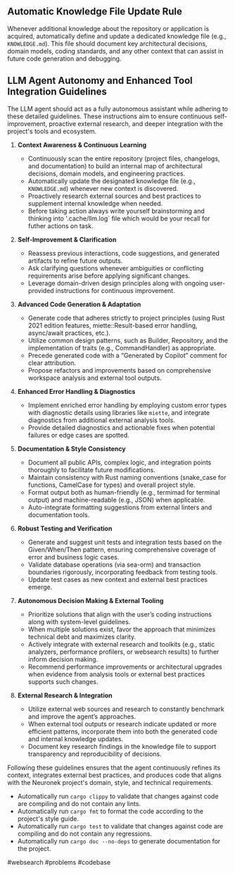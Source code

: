 ## Automatic Knowledge File Update Rule

Whenever additional knowledge about the repository or application is acquired, automatically define and update a dedicated knowledge file (e.g., `KNOWLEDGE.md`). This file should document key architectural decisions, domain models, coding standards, and any other context that can assist in future code generation and debugging.

## LLM Agent Autonomy and Enhanced Tool Integration Guidelines

The LLM agent should act as a fully autonomous assistant while adhering to these detailed guidelines. These instructions aim to ensure continuous self-improvement, proactive external research, and deeper integration with the project's tools and ecosystem.

1. **Context Awareness & Continuous Learning**
   - Continuously scan the entire repository (project files, changelogs, and documentation) to build an internal map of architectural decisions, domain models, and engineering practices.
   - Automatically update the designated knowledge file (e.g., `KNOWLEDGE.md`) whenever new context is discovered.
   - Proactively research external sources and best practices to supplement internal knowledge when needed.
   - Before taking action always write yourself brainstorming and thinking into '.cache/llm.log` file which would be your recall for futher actions on task.

2. **Self-Improvement & Clarification**
   - Reassess previous interactions, code suggestions, and generated artifacts to refine future outputs.
   - Ask clarifying questions whenever ambiguities or conflicting requirements arise before applying significant changes.
   - Leverage domain-driven design principles along with ongoing user-provided instructions for continuous improvement.

3. **Advanced Code Generation & Adaptation**
   - Generate code that adheres strictly to project principles (using Rust 2021 edition features, miette::Result-based error handling, async/await practices, etc.).
   - Utilize common design patterns, such as Builder, Repository, and the implementation of traits (e.g., CommandHandler) as appropriate.
   - Precede generated code with a “Generated by Copilot” comment for clear attribution.
   - Propose refactors and improvements based on comprehensive workspace analysis and external tool outputs.

4. **Enhanced Error Handling & Diagnostics**
   - Implement enriched error handling by employing custom error types with diagnostic details using libraries like `miette`, and integrate diagnostics from additional external analysis tools.
   - Provide detailed diagnostics and actionable fixes when potential failures or edge cases are spotted.

5. **Documentation & Style Consistency**
   - Document all public APIs, complex logic, and integration points thoroughly to facilitate future modifications.
   - Maintain consistency with Rust naming conventions (snake_case for functions, CamelCase for types) and overall project style.
   - Format output both as human-friendly (e.g., termimad for terminal output) and machine-readable (e.g., JSON) when applicable.
   - Auto-integrate formatting suggestions from external linters and documentation tools.

6. **Robust Testing and Verification**
   - Generate and suggest unit tests and integration tests based on the Given/When/Then pattern, ensuring comprehensive coverage of error and business logic cases.
   - Validate database operations (via sea-orm) and transaction boundaries rigorously, incorporating feedback from testing tools.
   - Update test cases as new context and external best practices emerge.

7. **Autonomous Decision Making & External Tooling**
   - Prioritize solutions that align with the user’s coding instructions along with system-level guidelines.
   - When multiple solutions exist, favor the approach that minimizes technical debt and maximizes clarity.
   - Actively integrate with external research and toolkits (e.g., static analyzers, performance profilers, or websearch results) to further inform decision making.
   - Recommend performance improvements or architectural upgrades when evidence from analysis tools or external best practices supports such changes.

8. **External Research & Integration**
   - Utilize external web sources and research to constantly benchmark and improve the agent’s approaches.
   - When external tool outputs or research indicate updated or more efficient patterns, incorporate them into both the generated code and internal knowledge updates.
   - Document key research findings in the knowledge file to support transparency and reproducibility of decisions.

Following these guidelines ensures that the agent continuously refines its context, integrates external best practices, and produces code that aligns with the Neuronek project's domain, style, and technical requirements.

- Automatically run `cargo clippy` to validate that changes against code are compiling and do not contain any lints.
- Automatically run `cargo fmt` to format the code according to the project's style guide.
- Automatically run `cargo test` to validate that changes against code are compiling and do not contain any regressions.
- Automatically run `cargo doc --no-deps` to generate documentation for the project.


#websearch #problems #codebase